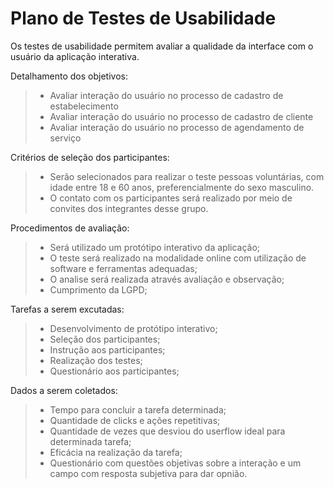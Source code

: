 # Plano de Testes de Usabilidade

Os testes de usabilidade permitem avaliar a qualidade da interface com o usuário da aplicação interativa.

Detalhamento dos objetivos:
>- Avaliar interação do usuário no processo de cadastro de estabelecimento
>- Avaliar interação do usuário no processo de cadastro de cliente
>- Avaliar interação do usuário no processo de agendamento de serviço

Critérios de seleção dos participantes:
>- Serão selecionados para realizar o teste pessoas voluntárias, com idade entre 18 e 60 anos, preferencialmente do sexo masculino.
>- O contato com os participantes será realizado por meio de convites dos integrantes desse grupo.

Procedimentos de avaliação:
>- Será utilizado um protótipo interativo da aplicação;
>- O teste será realizado na modalidade online com utilização de software e ferramentas adequadas;
>- O analise será realizada através avaliação e observação;
>- Cumprimento da LGPD;

Tarefas a serem excutadas:
>- Desenvolvimento de protótipo interativo;
>- Seleção dos participantes;
>- Instrução aos participantes;
>- Realização dos testes;
>- Questionário aos participantes;

Dados a serem coletados:
>- Tempo para concluir a tarefa determinada;
>- Quantidade de clicks e ações repetitivas;
>- Quantidade de vezes que desviou do userflow ideal para determinada tarefa;
>- Eficácia na realização da tarefa;
>- Questionário com questões objetivas sobre a interação e um campo com resposta subjetiva para dar opnião.
